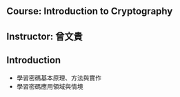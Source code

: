 ## Course: Introduction to Cryptography
## Instructor: 曾文貴
## Introduction
- 學習密碼基本原理、方法與實作
- 學習密碼應用領域與情境
